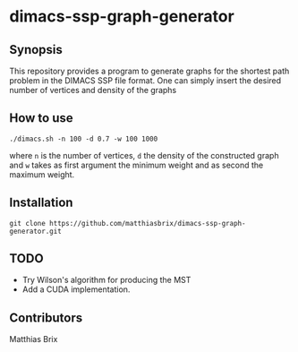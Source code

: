 # dimacs-ssp-graph-generator

## Synopsis

This repository provides a program to generate graphs for the shortest path problem in the DIMACS SSP file format. One can simply insert the desired number of vertices and density of the graphs

## How to use

```
./dimacs.sh -n 100 -d 0.7 -w 100 1000
```
where `n` is the number of vertices, `d` the density of the constructed graph and `w` takes as first argument the minimum weight and as second the maximum weight. 

## Installation

```
git clone https://github.com/matthiasbrix/dimacs-ssp-graph-generator.git
```

## TODO

* Try Wilson's algorithm for producing the MST
* Add a CUDA implementation.

## Contributors

Matthias Brix
